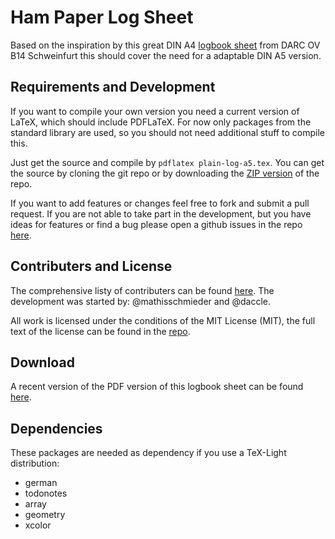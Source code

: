 # Ham Paper Log Sheet
Based on the inspiration by this great DIN A4 [logbook sheet](http://dok-b14.de/download/logbuchblatt.pdf) from DARC OV B14 Schweinfurt this should cover the need for a adaptable DIN A5 version.

## Requirements and Development
If you want to compile your own version you need a current version of LaTeX, which should include PDFLaTeX. For now only packages from the standard library are used, so you should not need additional stuff to compile this.

Just get the source and compile by `pdflatex plain-log-a5.tex`. You can get the source by cloning the git repo or by downloading the [ZIP version](https://github.com/daccle/ham-paper-log-sheet/archive/master.zip) of the repo.

If you want to add features or changes feel free to fork and submit a pull request. If you are not able to take part in the development, but you have ideas for features or find a bug please open a github issues in the repo [here](https://github.com/daccle/ham-paper-log-sheet/issues).

## Contributers and License
The comprehensive listy of contributers can be found [here](https://github.com/daccle/ham-paper-log-sheet/graphs/contributors). The development was started by: @mathisschmieder and @daccle.

All work is licensed under the conditions of the MIT License (MIT), the full text of the license can be found in the [repo](https://raw.githubusercontent.com/daccle/ham-paper-log-sheet/master/LICENSE).

## Download
A recent version of the PDF version of this logbook sheet can be found [here](http://dc2zp.de/plain-log-a5.pdf).

## Dependencies
These packages are needed as dependency if you use a TeX-Light distribution:
- german
- todonotes
- array
- geometry
- xcolor
